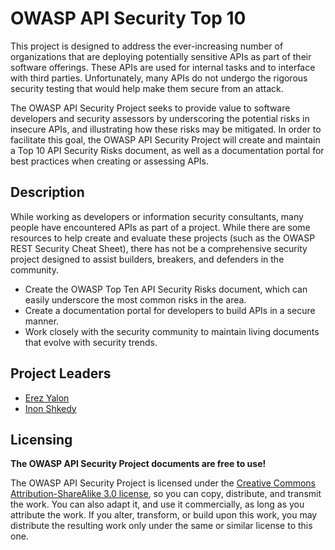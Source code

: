 OWASP API Security Top 10
=========================

This project is designed to address the ever-increasing number of organizations
that are deploying potentially sensitive APIs as part of their software
offerings. These APIs are used for internal tasks and to interface with third
parties. Unfortunately, many APIs do not undergo the rigorous security testing
that would help make them secure from an attack.

The OWASP API Security Project seeks to provide value to software developers and
security assessors by underscoring the potential risks in insecure APIs, and
illustrating how these risks may be mitigated. In order to facilitate this goal,
the OWASP API Security Project will create and maintain a Top 10 API Security
Risks document, as well as a documentation portal for best practices when
creating or assessing APIs.

## Description

While working as developers or information security consultants, many people
have encountered APIs as part of a project. While there are some resources to
help create and evaluate these projects (such as the OWASP REST Security Cheat
Sheet), there has not be a comprehensive security project designed to assist
builders, breakers, and defenders in the community.

* Create the OWASP Top Ten API Security Risks document, which can easily
  underscore the most common risks in the area.
* Create a documentation portal for developers to build APIs in a secure manner.
* Work closely with the security community to maintain living documents that
  evolve with security trends.

## Project Leaders

* [Erez Yalon][0]
* [Inon Shkedy][5]

## Licensing

**The OWASP API Security Project documents are free to use!**

The OWASP API Security Project is licensed under the [Creative Commons
Attribution-ShareAlike 3.0 license][1], so you can copy, distribute, and
transmit the work. You can also adapt it, and use it commercially, as long as
you attribute the work. If you alter, transform, or build upon this work, you
may distribute the resulting work only under the same or similar license to this
one.

[0]: https://www.owasp.org/index.php/User:ErezYalon
[1]: http://creativecommons.org/licenses/by-sa/3.0/
[2]: https://github.com/OWASP/API-Security/blob/develop/2019/en/dist/owasp-api-security-top-10.pdf
[3]: https://github.com/OWASP/API-Security/tree/develop/
[4]: https://github.com/OWASP/API-Security/blob/master/CONTRIBUTING.md
[5]: https://www.owasp.org/index.php/User:Inon
